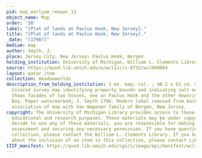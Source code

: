 ```yaml
---
pid: map_earlyam_revwar_13
object_name: Map
order: '38'
label: "[Plat of lands at Paulus Hook, New Jersey]."
title: "[Plat of lands at Paulus Hook, New Jersey]."
_date: "[1796?]"
medium: map
author: Smyth, J.
place: Jersey City, New Jersey; Paulus Hook; Bergen
holding_institution: University of Michigan, William L. Clements Library
source: https://quod.lib.umich.edu/w/wcl1ic/x-8732/wcl008804
layout: qatar_item
collection: meadowworlds
description_from_holding_institution: 1 ms. map; col. ; 48.2 x 61 cm. Scale 1 to 3,168.
  Colored survey map identifying property bounds and indicating salt marshes by color.
  Shows facades of two houses, one on Paulus Hook and the other downriver on New York
  Bay. Paper watermarked; J. Smyth 1796. Modern label removed from back of frame suggests
  association of map with Van Wagenen family of Bergen, New Jersey.
copyright: The University of Michigan Library provides access to these materials for
  educational and research purposes. These materials may be under copyright. If you
  decide to use any of these materials, you are responsible for making your own legal
  assessment and securing any necessary permission. If you have questions about the
  collection, please contact the William L. Clements Library. If you have concerns
  about the inclusion of an item in this collection, please contact Library IT.
IIIF_manifest: https://quod.lib.umich.edu/cgi/i/image/api/manifest/wcl1ic:8732:WCL008804
---
```

